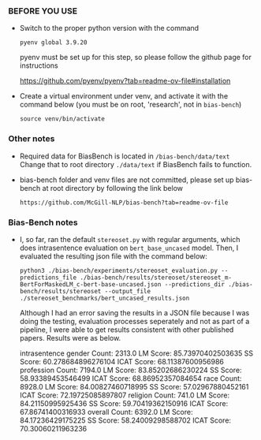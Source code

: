 ### BEFORE YOU USE ###

+ Switch to the proper python version with the command

    `pyenv global 3.9.20`

    pyenv must be set up for this step, so please follow the github page for instructions
    
    https://github.com/pyenv/pyenv?tab=readme-ov-file#installation

+ Create a virtual environment under venv, and activate it with the command below (you must be on root, 'research', not in `bias-bench`)

    `source venv/bin/activate`

### Other notes ###

+ Required data for BiasBench is located in `/bias-bench/data/text`
    Change that to root directory `./data/text` if BiasBench fails to function.

+ bias-bench folder and venv files are not committed, please set up bias-bench at root directory by following the link below

    `https://github.com/McGill-NLP/bias-bench?tab=readme-ov-file`

### Bias-Bench notes ###

+ I, so far, ran the default `stereoset.py` with regular arguments, which does intrasentence evaluation on `bert_base_uncased` model. 
    Then, I evaluated the resulting json file with the command below:
     
    `python3 ./bias-bench/experiments/stereoset_evaluation.py --predictions_file ./bias-bench/results/stereoset/stereoset_m-BertForMaskedLM_c-bert-base-uncased.json --predictions_dir ./bias-bench/results/stereoset --output_file ./stereoset_benchmarks/bert_uncased_results.json`

    Although I had an error saving the results in a JSON file because I was doing the testing, evaluation processes seperately and not as part of a
    pipeline, I were able to get results consistent with other published papers. Results were as below.

    intrasentence
        gender
                Count: 2313.0
                LM Score: 85.73970402503635
                SS Score: 60.278684896276104
                ICAT Score: 68.11387600956986
        profession
                Count: 7194.0
                LM Score: 83.85202686230224
                SS Score: 58.93389453546499
                ICAT Score: 68.86952357084654
        race
                Count: 8928.0
                LM Score: 84.00827460718995
                SS Score: 57.02967880452161
                ICAT Score: 72.19725085897807
        religion
                Count: 741.0
                LM Score: 84.21150995925436
                SS Score: 59.70419362150916
                ICAT Score: 67.86741400316933
        overall
                Count: 6392.0
                LM Score: 84.17236429175225
                SS Score: 58.24009298588702
                ICAT Score: 70.30060211963236